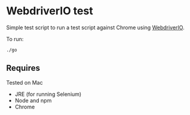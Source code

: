# WebdriverIO test

Simple test script to run a test script against Chrome using [WebdriverIO](http://webdriver.io/guide.html).

To run:

```
./go
```

## Requires

Tested on Mac

- JRE (for running Selenium)
- Node and npm
- Chrome
